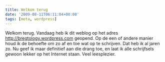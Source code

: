 ```yaml
---
title: Welkom terug
date: '2009-08-11T06:11:04+00:00'
tags: [meta, wordpress]
---
```

Welkom terug. Vandaag heb ik dit weblog op het adres <http://bregtology.wordpress.com> geopend. Op de een of andere manier houd ik de behoefte om zo af en toe wat op te schrijven. Dat heb ik al jaren zo. Nu geef ik maar definitief aan die drang toe, en laat ik alle schrijfsels gewoon lekker op het Internet staan. Veel leesplezier.